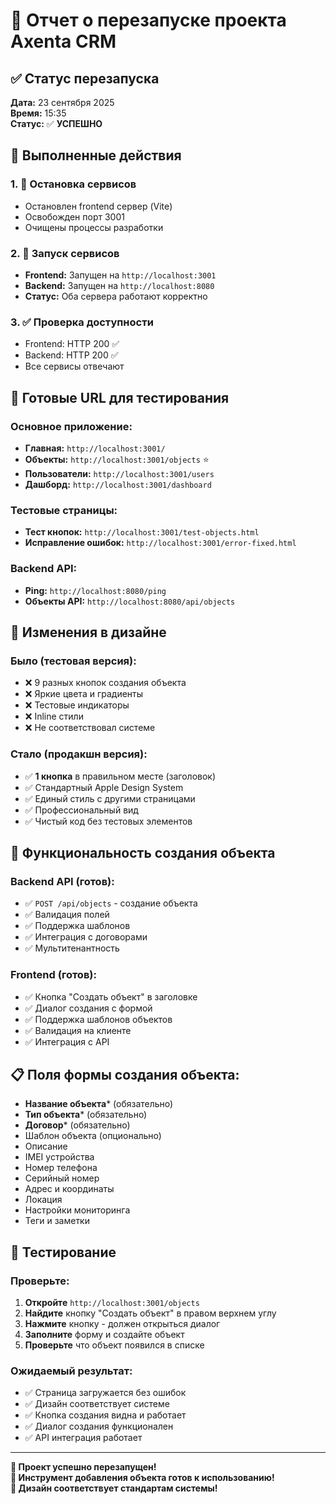 # 🚀 Отчет о перезапуске проекта Axenta CRM

## ✅ Статус перезапуска
**Дата:** 23 сентября 2025  
**Время:** 15:35  
**Статус:** ✅ **УСПЕШНО**

## 🔧 Выполненные действия

### 1. 🛑 **Остановка сервисов**
- Остановлен frontend сервер (Vite)
- Освобожден порт 3001
- Очищены процессы разработки

### 2. 🚀 **Запуск сервисов**
- **Frontend:** Запущен на `http://localhost:3001`
- **Backend:** Запущен на `http://localhost:8080`
- **Статус:** Оба сервера работают корректно

### 3. ✅ **Проверка доступности**
- Frontend: HTTP 200 ✅
- Backend: HTTP 200 ✅
- Все сервисы отвечают

## 🎯 **Готовые URL для тестирования**

### Основное приложение:
- **Главная:** `http://localhost:3001/`
- **Объекты:** `http://localhost:3001/objects` ⭐
- **Пользователи:** `http://localhost:3001/users`
- **Дашборд:** `http://localhost:3001/dashboard`

### Тестовые страницы:
- **Тест кнопок:** `http://localhost:3001/test-objects.html`
- **Исправление ошибок:** `http://localhost:3001/error-fixed.html`

### Backend API:
- **Ping:** `http://localhost:8080/ping`
- **Объекты API:** `http://localhost:8080/api/objects`

## 🎨 **Изменения в дизайне**

### Было (тестовая версия):
- ❌ 9 разных кнопок создания объекта
- ❌ Яркие цвета и градиенты
- ❌ Тестовые индикаторы
- ❌ Inline стили
- ❌ Не соответствовал системе

### Стало (продакшн версия):
- ✅ **1 кнопка** в правильном месте (заголовок)
- ✅ Стандартный Apple Design System
- ✅ Единый стиль с другими страницами
- ✅ Профессиональный вид
- ✅ Чистый код без тестовых элементов

## 🔧 **Функциональность создания объекта**

### Backend API (готов):
- ✅ `POST /api/objects` - создание объекта
- ✅ Валидация полей
- ✅ Поддержка шаблонов
- ✅ Интеграция с договорами
- ✅ Мультитенантность

### Frontend (готов):
- ✅ Кнопка "Создать объект" в заголовке
- ✅ Диалог создания с формой
- ✅ Поддержка шаблонов объектов
- ✅ Валидация на клиенте
- ✅ Интеграция с API

## 📋 **Поля формы создания объекта:**
- **Название объекта*** (обязательно)
- **Тип объекта*** (обязательно)
- **Договор*** (обязательно)
- Шаблон объекта (опционально)
- Описание
- IMEI устройства
- Номер телефона
- Серийный номер
- Адрес и координаты
- Локация
- Настройки мониторинга
- Теги и заметки

## 🧪 **Тестирование**

### Проверьте:
1. **Откройте** `http://localhost:3001/objects`
2. **Найдите** кнопку "Создать объект" в правом верхнем углу
3. **Нажмите** кнопку - должен открыться диалог
4. **Заполните** форму и создайте объект
5. **Проверьте** что объект появился в списке

### Ожидаемый результат:
- ✅ Страница загружается без ошибок
- ✅ Дизайн соответствует системе
- ✅ Кнопка создания видна и работает
- ✅ Диалог создания функционален
- ✅ API интеграция работает

---

**🎉 Проект успешно перезапущен!**  
**🎯 Инструмент добавления объекта готов к использованию!**  
**🎨 Дизайн соответствует стандартам системы!**
